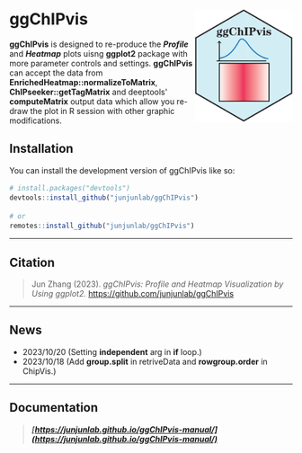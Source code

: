 # ggChIPvis <img src="man/ggChIPvis-logo.png" align="right" height="200" />

<!-- badges: start -->

**ggChIPvis** is designed to re-produce the ***Profile*** and ***Heatmap*** plots uisng
**ggplot2** package with more parameter controls and settings. **ggChIPvis** can accept
the data from **EnrichedHeatmap::normalizeToMatrix**, **ChIPseeker::getTagMatrix** and deeptools'
**computeMatrix** output data which allow you re-draw the plot in R session with other
graphic modifications.

<!-- badges: end -->

## Installation

You can install the development version of ggChIPvis like so:

``` r
# install.packages("devtools")
devtools::install_github("junjunlab/ggChIPvis")

# or
remotes::install_github("junjunlab/ggChIPvis")
```

---

## Citation

> Jun Zhang (2023). *ggChIPvis: Profile and Heatmap Visualization by Using ggplot2.*  https://github.com/junjunlab/ggChIPvis

---

## News

- 2023/10/20  (Setting **independent** arg in **if** loop.)
- 2023/10/18  (Add **group.split** in retriveData and **rowgroup.order** in ChipVis.)
---

## Documentation

> ***[https://junjunlab.github.io/ggChIPvis-manual/](https://junjunlab.github.io/ggChIPvis-manual/)***


